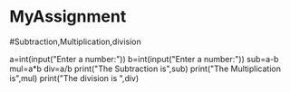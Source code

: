 # MyAssignment
#Subtraction,Multiplication,division

a=int(input("Enter a number:"))
b=int(input("Enter a number:"))
sub=a-b
mul=a*b
div=a/b
print("The Subtraction is",sub)
print("The Multiplication is",mul)
print("The division is ",div)

